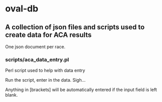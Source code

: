 # oval-db
## A collection of json files and scripts used to create data for ACA results

One json document per race. 

### scripts/aca_data_entry.pl

Perl script used to help with data entry

Run the script, enter in the data. Sigh...

Anything in [brackets] will be automatically entered if the input field is left blank.
